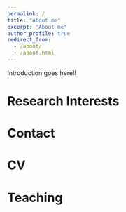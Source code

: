 ```yaml
---
permalink: /
title: "About me"
excerpt: "About me"
author_profile: true
redirect_from: 
  - /about/
  - /about.html
---
```


Introduction goes here!!



Research Interests
======


Contact
======


CV
======

Teaching
======
